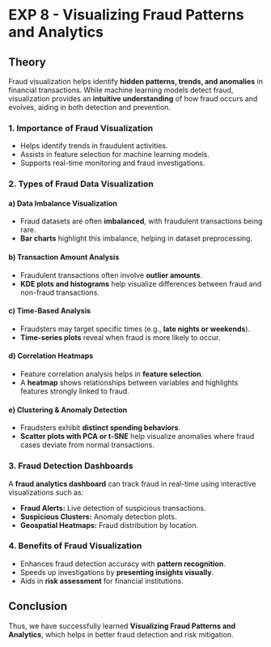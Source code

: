 # EXP 8 - Visualizing Fraud Patterns and Analytics  

## Theory  

Fraud visualization helps identify **hidden patterns, trends, and anomalies** in financial transactions. While machine learning models detect fraud, visualization provides an **intuitive understanding** of how fraud occurs and evolves, aiding in both detection and prevention.  

### 1. Importance of Fraud Visualization  
- Helps identify trends in fraudulent activities.  
- Assists in feature selection for machine learning models.  
- Supports real-time monitoring and fraud investigations.  

### 2. Types of Fraud Data Visualization  

#### a) Data Imbalance Visualization  
- Fraud datasets are often **imbalanced**, with fraudulent transactions being rare.  
- **Bar charts** highlight this imbalance, helping in dataset preprocessing.  

#### b) Transaction Amount Analysis  
- Fraudulent transactions often involve **outlier amounts**.  
- **KDE plots and histograms** help visualize differences between fraud and non-fraud transactions.  

#### c) Time-Based Analysis  
- Fraudsters may target specific times (e.g., **late nights or weekends**).  
- **Time-series plots** reveal when fraud is more likely to occur.  

#### d) Correlation Heatmaps  
- Feature correlation analysis helps in **feature selection**.  
- A **heatmap** shows relationships between variables and highlights features strongly linked to fraud.  

#### e) Clustering & Anomaly Detection  
- Fraudsters exhibit **distinct spending behaviors**.  
- **Scatter plots with PCA or t-SNE** help visualize anomalies where fraud cases deviate from normal transactions.  

### 3. Fraud Detection Dashboards  
A **fraud analytics dashboard** can track fraud in real-time using interactive visualizations such as:  
- **Fraud Alerts:** Live detection of suspicious transactions.  
- **Suspicious Clusters:** Anomaly detection plots.  
- **Geospatial Heatmaps:** Fraud distribution by location.  

### 4. Benefits of Fraud Visualization  
- Enhances fraud detection accuracy with **pattern recognition**.  
- Speeds up investigations by **presenting insights visually**.  
- Aids in **risk assessment** for financial institutions.  

## Conclusion  
Thus, we have successfully learned **Visualizing Fraud Patterns and Analytics**, which helps in better fraud detection and risk mitigation.  
